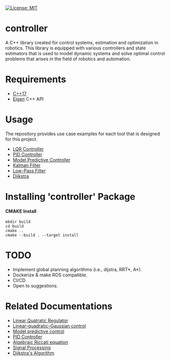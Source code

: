 [![License: MIT](https://img.shields.io/badge/License-MIT-yellow.svg)](https://opensource.org/licenses/MIT)

**controller**
====

A C++ library created for control systems, estimation and optimization in robotics. This library is equipped with various controllers and state estimators that is used to model dynamic systems and solve optimal control problems that arises in the field of robotics and automation.

**Requirements**
====

- [C++17](https://en.cppreference.com/w/cpp/17)
- [Eigen](http://eigen.tuxfamily.org/index.php?title=Main_Page#Download) C++ API

**Usage**
====

The repository provides use case examples for each tool that is designed for this project.

- [LQR Controller](https://github.com/duckstarr/controller/blob/master/src/control_system/lqr_controller/src/lqr.cpp)
- [PID Controller](https://github.com/duckstarr/controller/blob/master/src/control_system/pid_controller/src/pid.cpp)
- [Model Predictive Controller](https://github.com/duckstarr/controller/blob/master/src/control_system/mpc/src/mpc.cpp)
- [Kalman Filter](https://github.com/duckstarr/controller/blob/master/src/signal_processing/kalman_filter/src/kalman.cpp)
- [Low-Pass Filter](https://github.com/duckstarr/controller/blob/master/src/signal_processing/low_pass_filter/src/lpf.cpp)
- [Dijkstra](https://github.com/duckstarr/controller/blob/master/src/path_planning/dijstra/src/dijkstra_node.cpp)

**Installing 'controller' Package**
====

#### CMAKE Install
```
mkdir build
cd build
cmake ..
cmake --build . --target install
```

**TODO**
====
- Implement global planning algorithms (i.e., dijstra, RRT*, A*).
- Dockerize & make ROS compatible.
- CI/CD
- Open to suggestions.

**Related Documentations**
====

- [Linear Quatratic Regulator](https://en.wikipedia.org/wiki/Linear%E2%80%93quadratic_regulator)
- [Linear–quadratic–Gaussian control](https://en.wikipedia.org/wiki/Linear%E2%80%93quadratic%E2%80%93Gaussian_control)
- [Model predictive control](https://en.wikipedia.org/wiki/Model_predictive_control)
- [PID Controller](https://en.wikipedia.org/wiki/PID_controller)
- [Algebraic Riccati equation](https://en.wikipedia.org/wiki/Algebraic_Riccati_equation)
- [Signal Processing](https://en.wikipedia.org/wiki/Filter_(signal_processing))
- [Dijkstra's Algorithm](https://en.wikipedia.org/wiki/Dijkstra%27s_algorithm)